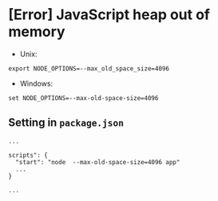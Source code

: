 # [Error] JavaScript heap out of memory

* Unix:

```
export NODE_OPTIONS=--max_old_space_size=4096
```

* Windows:

```
set NODE_OPTIONS=--max-old-space-size=4096
```

## Setting in `package.json`

```
...

scripts": {
  "start": "node  --max-old-space-size=4096 app"
  ...
}

...
```